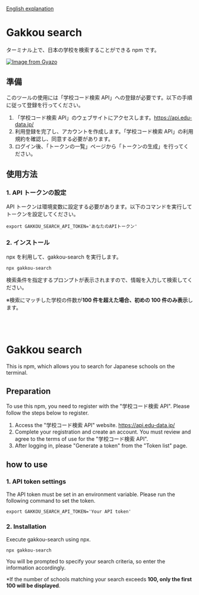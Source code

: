 [English explanation](https://www.npmjs.com/package/gakkou-search#gakkou-search-1)

# Gakkou search

ターミナル上で、日本の学校を検索することができる npm です。

[![Image from Gyazo](https://i.gyazo.com/e5b675c80b556d9f9a3c4a288d35ad29.gif)](https://gyazo.com/e5b675c80b556d9f9a3c4a288d35ad29)

## 準備

このツールの使用には「学校コード検索 API」への登録が必要です。以下の手順に従って登録を行ってください。

1. 「学校コード検索 API」のウェブサイトにアクセスします。https://api.edu-data.jp/
1. 利用登録を完了し、アカウントを作成します。「学校コード検索 API」の利用規約を確認し、同意する必要があります。
1. ログイン後、「トークンの一覧」ページから「トークンの生成」を行ってください。

## 使用方法

### 1. API トークンの設定

API トークンは環境変数に設定する必要があります。以下のコマンドを実行してトークンを設定してください。

```
export GAKKOU_SEARCH_API_TOKEN='あなたのAPIトークン'
```

### 2. インストール

npx を利用して、gakkou-search を実行します。

```
npx gakkou-search
```

検索条件を指定するプロンプトが表示されますので、情報を入力して検索してください。

※検索にマッチした学校の件数が**100 件を超えた場合、初めの 100 件のみ表示**します。

<br>
<br>

# Gakkou search

This is npm, which allows you to search for Japanese schools on the terminal.

## Preparation

To use this npm, you need to register with the "学校コード検索 API". Please follow the steps below to register.

1. Access the "学校コード検索 API" website. https://api.edu-data.jp/
1. Complete your registration and create an account. You must review and agree to the terms of use for the "学校コード検索 API".
1. After logging in, please "Generate a token" from the "Token list" page.

## how to use

### 1. API token settings

The API token must be set in an environment variable. Please run the following command to set the token.

```
export GAKKOU_SEARCH_API_TOKEN='Your API token'
```

### 2. Installation

Execute gakkou-search using npx.

```
npx gakkou-search
```

You will be prompted to specify your search criteria, so enter the information accordingly.

\*If the number of schools matching your search exceeds **100, only the first 100 will be displayed**.
